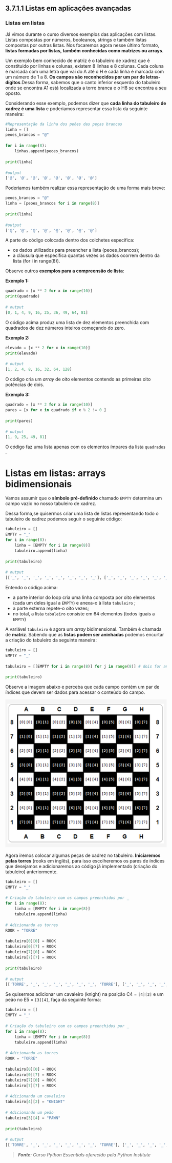 ## 3.7.1.1 Listas em aplicações avançadas

### Listas em listas

Já vimos durante o curso diversos exemplos das aplicações com listas. Listas compostas por números, booleanos, strings e também listas compostas por outras listas. Nos focaremos agora nesse último formato, **listas formadas por listas, também conhecidas como matrizes ou arrays**. 

Um exemplo bem conhecido de matriz é o tabuleiro de xadrez que é constituido por linhas e colunas, existem 8 linhas e 8 colunas. Cada coluna é marcada com uma letra que vai do A até o H e cada linha é marcada com um número de 1 a 8. **Os campos são reconhecidos por um par de letras-dígitos**.Dessa forma, sabemos que o canto inferior esquerdo do tabuleiro onde se encontra A1 está localizada a torre branca e o H8 se encontra a seu oposto. 

Considerando esse exemplo, podemos dizer que **cada linha do tabuleiro de xadrez é uma lista** e poderiamos representar essa lista da seguinte maneira:

```python
#Representação da linha dos peões das peças brancas
linha = []
peoes_brancos = "@"

for i in range(8):
    linhas.append(peoes_brancos)

print(linha)

#output
['@', '@', '@', '@', '@', '@', '@', '@']
```
Poderiamos também realizar essa representação de uma forma mais breve:

```python
peoes_brancos = "@"
linha = [peoes_brancos for i in range(8)]

print(linha)

#output
['@', '@', '@', '@', '@', '@', '@', '@']
```

A parte do código colocada dentro dos colchetes especifica:

- os dados utilizados para preencher a lista (peoes_brancos);
- a cláusula que especifica quantas vezes os dados ocorrem dentro da lista (for i in range(8)).

Observe outros **exemplos para a compreensão de lista**:

**Exemplo 1:**

```python
quadrado = [x ** 2 for x in range(10)]
print(quadrado)

# output
[0, 1, 4, 9, 16, 25, 36, 49, 64, 81]
```   

O código acima produz uma lista de dez elementos preenchida com quadrados de dez números inteiros começando do zero.

**Exemplo 2:**
```python
elevado = [x ** 2 for x in range(10)]
print(elevado)

# output
[1, 2, 4, 8, 16, 32, 64, 128]
``` 

O código cria um *array* de oito elementos contendo as primeiras oito potências de dois.

**Exemplo 3:**
```python
quadrado = [x ** 2 for x in range(10)]
pares = [x for x in quadrado if x % 2 != 0 ]

print(pares)

# output
[1, 9, 25, 49, 81]
```

O código faz uma lista apenas com os elementos ímpares da lista ``quadrados`` .


# Listas em listas: arrays bidimensionais

Vamos assumir que o **símbolo pré-definido** chamado ``EMPTY`` determina um campo vazio no nosso tabuleiro de xadrez.

Dessa forma,se quisermos criar uma lista de listas representando todo o tabuleiro de xadrez podemos seguir o seguinte código:

```python
tabuleiro = []
EMPTY = "_"
for i in range(8):
    linha = [EMPTY for i in range(8)]
    tabuleiro.append(linha)
    
print(tabuleiro)

# output
[['_', '_', '_', '_', '_', '_', '_', '_'], ['_', '_', '_', '_', '_', '_', '_', '_'], ['_', '_', '_', '_', '_', '_', '_', '_'], ['_', '_', '_', '_', '_', '_', '_', '_'], ['_', '_', '_', '_', '_', '_', '_', '_'], ['_', '_', '_', '_', '_', '_', '_', '_'], ['_', '_', '_', '_', '_', '_', '_', '_'], ['_', '_', '_', '_', '_', '_', '_', '_']]
```

Entendo o código acima:

- a parte interior do loop cria uma linha composta por oito elementos (cada um deles igual a ``EMPTY``) e anexa-o à lista ``tabuleiro`` ;
- a parte externa repete-o oito vezes;
- no total, a lista ``tabuleiro`` consiste em 64 elementos (todos iguais a ``EMPTY``)

A variável `tabuleiro` é agora um *array* bidimensional. Também é chamada de **matriz**. Sabendo que as **listas podem ser aninhadas** podemos encurtar a criação do tabuleiro da seguinte maneira:


```python
tabuleiro = []
EMPTY = "_"

tabuleiro = [[EMPTY for i in range(8)] for j in range(8)] # dois for aninhados

print(tabuleiro)
```

Observe a imagem abaixo e perceba que cada campo contém um par de índices que devem ser dados para acessar o conteúdo do campo.

<center>

![Visão do tabuleiro de xadrez com as representações dos campos](../img/065_37113_tabuleiro_xadrez.png)  

</center>

Agora iremos colocar algumas peças de xadrez no tabuleiro. **Iniciaremos pelas torres** (rooks em inglês), para isso escolheremos os pares de índices que desejamos e adicionaremos ao código já implementado (criação do tabuleiro) anteriormente.

```python
tabuleiro = []
EMPTY = "_"

# Criação do tabuleiro com os campos preenchidos por _ 
for i in range(8):
    linha = [EMPTY for i in range(8)]
    tabuleiro.append(linha)
    
# Adicionando as torres
ROOK = "TORRE"

tabuleiro[0][0] = ROOK
tabuleiro[0][7] = ROOK
tabuleiro[7][0] = ROOK
tabuleiro[7][7] = ROOK

print(tabuleiro)

# output
[['TORRE', '_', '_', '_', '_', '_', '_', 'TORRE'], ['_', '_', '_', '_', '_', '_', '_', '_'], ['_', '_', '_', '_', '_', '_', '_', '_'], ['_', '_', '_', '_', '_', '_', '_', '_'], ['_', '_', '_', '_', '_', '_', '_', '_'], ['_', '_', '_', '_', '_', '_', '_', '_'], ['_', '_', '_', '_', '_', '_', '_', '_'], ['TORRE', '_', '_', '_', '_', '_', '_', 'TORRE']]
```

Se quisermos adicionar um cavaleiro (knight) na posição C4 = ``[4][2]`` e um peão no E5 = ``[3][4]``, faça da seguinte forma: 

```python
tabuleiro = []
EMPTY = "_"

# Criação do tabuleiro com os campos preenchidos por _ 
for i in range(8):
    linha = [EMPTY for i in range(8)]
    tabuleiro.append(linha)
    
# Adicionando as torres
ROOK = "TORRE"

tabuleiro[0][0] = ROOK
tabuleiro[0][7] = ROOK
tabuleiro[7][0] = ROOK
tabuleiro[7][7] = ROOK

# Adicionando um cavaleiro
tabuleiro[4][2] = "KNIGHT"

# Adicionando um peão
tabuleiro[3][4] = "PAWN"

print(tabuleiro)

# output
[['TORRE', '_', '_', '_', '_', '_', '_', 'TORRE'], ['_', '_', '_', '_', '_', '_', '_', '_'], ['_', '_', '_', '_', '_', '_', '_', '_'], ['_', '_', '_', '_', 'PAWN', '_', '_', '_'], ['_', '_', 'KNIGHT', '_', '_', '_', '_', '_'], ['_', '_', '_', '_', '_', '_', '_', '_'], ['_', '_', '_', '_', '_', '_', '_', '_'], ['TORRE', '_', '_', '_', '_', '_', '_', 'TORRE']]

```


>***Fonte**: Curso Python Essentials oferecido pela Python Institute*